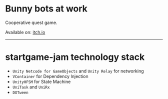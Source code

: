 # Bunny bots at work
Cooperative quest game.

Available on: [itch.io](https://battlecrow.itch.io/bunnybots-at-work)

---
# startgame-jam technology stack
- `Unity Netcode for GameObjects` and `Unity Relay` for networking
- `VContainer` for Dependency Injection
- `UnityHFSM` for State Machine
- `UniTask` and `UniRx`
- `DOTween`
